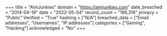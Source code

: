 +++
title = "AimJunkies"
domain = "https://aimjunkies.com"
date_breached = "2014-04-19"
date = "2022-05-04"
record_count = "166,316"
privacy = "Public"
Verified = "True"
hashing = ["N/A"]
breached_data = ["Email addresses", "Usernames", "IP addresses"]
categories = ["Gaming", "Hacking"]
acknowledged = "No"
+++
